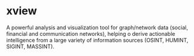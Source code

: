 # xview
A powerful analysis and visualization tool for graph/network data (social, financial and communication networks), helping o derive actionable intelligence from a large variety of information sources (OSINT, HUMINT, SIGINT, MASSINT).
